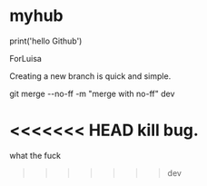 # myhub
print('hello Github')

ForLuisa

Creating a new branch is quick and simple.

git merge --no-ff -m "merge with no-ff" dev

<<<<<<< HEAD
kill bug.
=======
what the fuck
>>>>>>> dev
